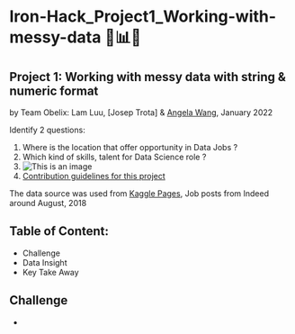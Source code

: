 # Iron-Hack_Project1_Working-with-messy-data 📃📊📑
## Project 1: Working with messy data with string &amp; numeric format 
by Team Obelix: Lam Luu, [Josep Trota] & [Angela Wang](https://github.com/newgala), January 2022

Identify 2 questions:
1. Where is the location that offer opportunity in Data Jobs ?
2. Which kind of skills, talent for Data Science role ?
3. ![This is an image](../main/assets/Images/DjeaDGAWsAEkdPD.jpeg)
4. [Contribution guidelines for this project](./Users/macbook/Documents/Messy_Data.md)

The data source  was used from [Kaggle Pages](https://www.kaggle.com/sl6149/data-scientist-job-market-in-the-us?select=alldata.csv/), Job posts from Indeed around August, 2018

## Table of Content:
* Challenge
* Data Insight
* Key Take Away

## Challenge
* 
